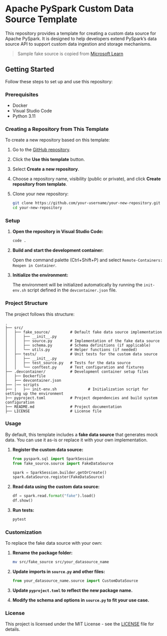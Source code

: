 # Apache PySpark Custom Data Source Template

This repository provides a template for creating a custom data source for Apache PySpark. It is designed to help developers extend PySpark’s data source API to support custom data ingestion and storage mechanisms.

> Sample fake source is copied from [Microsoft Learn](https://learn.microsoft.com/en-us/azure/databricks/pyspark/datasources)

## Getting Started

Follow these steps to set up and use this repository:

### Prerequisites

- Docker
- Visual Studio Code
- Python 3.11

### Creating a Repository from This Template

To create a new repository based on this template:

1. Go to the [GitHub repository](https://github.com/geekwhocodes/pyspark-custom-datasource-template).
2. Click the **Use this template** button.
3. Select **Create a new repository**.
4. Choose a repository name, visibility (public or private), and click **Create repository from template**.
5. Clone your new repository:

    ```sh
    git clone https://github.com/your-username/your-new-repository.git
    cd your-new-repository
    ```

### Setup

1. **Open the repository in Visual Studio Code:**

    ```sh
    code .
    ```

2. **Build and start the development container:**

    Open the command palette (Ctrl+Shift+P) and select `Remote-Containers: Reopen in Container`.

3. **Initialize the environment:**

    The environment will be initialized automatically by running the `init-env.sh` script defined in the `devcontainer.json` file.

### Project Structure

The project follows this structure:

```
.
├── src/
│   ├── fake_source/         # Default fake data source implementation
│   │   ├── __init__.py
│   │   ├── source.py        # Implementation of the fake data source
│   │   ├── schema.py        # Schema definitions (if applicable)
│   │   └── utils.py         # Helper functions (if needed)
│   ├── tests/               # Unit tests for the custom data source
│   │   ├── __init__.py
│   │   ├── test_source.py   # Tests for the data source
│   │   └── conftest.py      # Test configuration and fixtures
├── .devcontainer/           # Development container setup files
│   ├── Dockerfile
│   ├── devcontainer.json
├── |── scripts
├── |   ├── init-env.sh              # Initialization script for setting up the environment
├── pyproject.toml           # Project dependencies and build system configuration
├── README.md                # Project documentation
├── LICENSE                  # License file
```

### Usage

By default, this template includes a **fake data source** that generates mock data. You can use it as-is or replace it with your own implementation.

1. **Register the custom data source:**

    ```python
    from pyspark.sql import SparkSession
    from fake_source.source import FakeDataSource

    spark = SparkSession.builder.getOrCreate()
    spark.dataSource.register(FakeDataSource)
    ```

2. **Read data using the custom data source:**

    ```python
    df = spark.read.format("fake").load()
    df.show()
    ```

3. **Run tests:**

    ```sh
    pytest
    ```

### Customization

To replace the fake data source with your own:

1. **Rename the package folder:**

    ```sh
    mv src/fake_source src/your_datasource_name
    ```

2. **Update imports in `source.py` and other files:**

    ```python
    from your_datasource_name.source import CustomDataSource
    ```

3. **Update `pyproject.toml` to reflect the new package name.**

4. **Modify the schema and options in `source.py` to fit your use case.**

### License

This project is licensed under the MIT License - see the [LICENSE](LICENSE) file for details.

